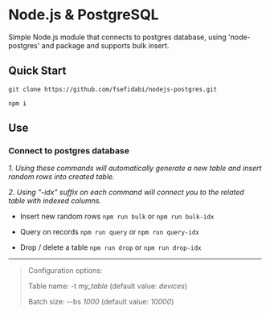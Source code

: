 # Node.js & PostgreSQL

Simple Node.js module that connects to postgres database, using 'node-postgres' and package and supports bulk insert.

## Quick Start

 ```
git clone https://github.com/fsefidabi/nodejs-postgres.git

npm i
  ```

## Use

### Connect to postgres database

 _1. Using these commands will automatically generate a new table and insert random rows into created table._

 _2. Using "-idx" suffix on each command will connect you to the related table with indexed columns._

- Insert new random rows `npm run bulk` or `npm run bulk-idx`

- Query on records `npm run query` or `npm run query-idx`

- Drop / delete a table `npm run drop` or `npm run drop-idx`

---


> Configuration options:
> 
> Table name: -t _my_table_ (default value: _devices_)
> 
> Batch size: --bs _1000_ (default value: _10000_)
